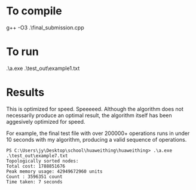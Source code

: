 

# To compile

g++ -O3 .\final_submission.cpp


# To run

.\a.exe .\test_out\example1.txt



# Results

This is optimized for speed. Speeeeed. Although the algorithm does not necessarily produce an optimal result, the algorithm itself has been aggesively optimized for speed.


For example, the final test file with over 200000+ operations runs in under 10 seconds with my algorithm, producing a valid sequence of operations.

```
PS C:\Users\jy\Desktop\school\huaweithing\huaweithing> .\a.exe .\test_out\example7.txt
Topologically sorted nodes:
Total cost: 1788851676
Peak memory usage: 42949672960 units
Count : 3596351 count
Time taken: 7 seconds
```

